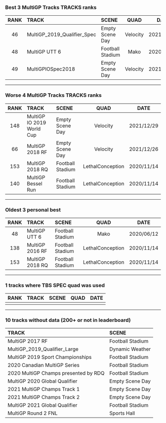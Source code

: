 ### Best 3 MultiGP Tracks TRACKS ranks
|RANK|TRACK|SCENE|QUAD|DATE|
|:---:|:---|:---|:---:|:---:|
|46|MultiGP_2019_Qualifier_Spec|Empty Scene Day|Velocity|2021/12/29|
|48|MultiGP UTT 6|Football Stadium|Mako|2020/06/12|
|49|MultiGPIOSpec2018|Empty Scene Day|Velocity|2021/12/29|
---
### Worse 4 MultiGP Tracks TRACKS ranks
|RANK|TRACK|SCENE|QUAD|DATE|
|:---:|:---|:---|:---:|:---:|
|148|MultiGP IO 2019 World Cup|Empty Scene Day|Velocity|2021/12/29|
|66|MultiGP 2018 RF|Empty Scene Day|Velocity|2021/12/26|
|153|MultiGP 2018 RQ|Football Stadium|LethalConception|2020/11/14|
|140|MultiGP Bessel Run|Football Stadium|LethalConception|2020/11/14|
---
### Oldest 3 personal best
|RANK|TRACK|SCENE|QUAD|DATE|
|:---:|:---|:---|:---:|:---:|
|48|MultiGP UTT 6|Football Stadium|Mako|2020/06/12|
|138|MultiGP 2016 RF|Football Stadium|LethalConception|2020/11/14|
|153|MultiGP 2018 RQ|Football Stadium|LethalConception|2020/11/14|
---
### 1 tracks where TBS SPEC quad was used
|RANK|TRACK|SCENE|QUAD|DATE|
|:---:|:---|:---|:---:|:---:|
||||||
---
### 10 tracks without data (200+ or not in leaderboard)
|TRACK|SCENE|
|:---|:---|
|MultiGP 2017 RF|Football Stadium|
|MultiGP_2019_Qualifier_Large|Dynamic Weather|
|MultiGP 2019 Sport Championships|Football Stadium|
|2020 Canadian MultiGP Series|Football Stadium|
|2020 MultiGP Champs presented by RDQ|Football Stadium|
|MultiGP 2020 Global Qualifier|Empty Scene Day|
|2021 MultiGP Champs Track 1|Empty Scene Day|
|2021 MultiGP Champs Track 2|Empty Scene Day|
|MultiGP 2021 Global Qualifier|Football Stadium|
|MultiGP Round 2 FNL|Sports Hall|

